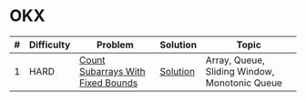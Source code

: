 # OKX

| # | Difficulty | Problem | Solution | Topic |
|---|------------|---------|----------|--------|
| 1 | HARD | [Count Subarrays With Fixed Bounds](https://leetcode.com/problems/count-subarrays-with-fixed-bounds) | [Solution](../coding/datastructures/arrays/CountSubArraysWithFixedBound.java) | Array, Queue, Sliding Window, Monotonic Queue |
